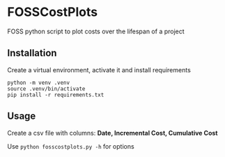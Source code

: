 # FOSSCostPlots
FOSS python script to plot costs over the lifespan of a project

## Installation
Create a virtual environment, activate it and install requirements
```
python -m venv .venv
source .venv/bin/activate
pip install -r requirements.txt
```
## Usage
Create a csv file with columns: **Date, Incremental Cost, Cumulative Cost**

Use `python fosscostplots.py -h` for options
